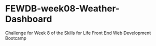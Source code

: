 # FEWDB-week08-Weather-Dashboard
Challenge for Week 8 of the Skills for Life Front End Web Development Bootcamp
